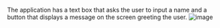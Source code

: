 The application has a text box that asks the user to input a name and a button that displays a message on the screen greeting the user.
![image](https://github.com/user-attachments/assets/10321747-a448-44ab-af7b-0b9b616c8dc1)
